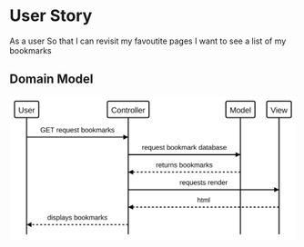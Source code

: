 User Story
==========

As a user
So that I can revisit my favoutite pages
I want to see a list of my bookmarks

Domain Model
------------

![Bookmark Manager domain model](./diagram1.svg)
